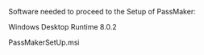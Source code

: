 Software needed to proceed to the Setup of PassMaker:


Windows Desktop Runtime 8.0.2

PassMakerSetUp.msi
